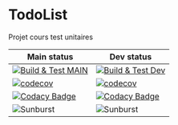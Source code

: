 # TodoList

Projet cours test unitaires





| Main status                                                  | Dev status                                                   |
| ------------------------------------------------------------ | ------------------------------------------------------------ |
| [![Build & Test MAIN](https://github.com/Nouuu/TodoList/actions/workflows/main-main.yml/badge.svg)](https://github.com/Nouuu/TodoList/actions/workflows/main-main.yml) | [![Build & Test Dev](https://github.com/Nouuu/TodoList/actions/workflows/main.yml/badge.svg)](https://github.com/Nouuu/TodoList/actions/workflows/main.yml) |
| [![codecov](https://codecov.io/gh/Nouuu/TodoList/branch/main/graph/badge.svg?token=PWT5P3MT0V)](https://codecov.io/gh/Nouuu/TodoList) | [![codecov](https://codecov.io/gh/Nouuu/TodoList/branch/dev/graph/badge.svg?token=PWT5P3MT0V)](https://app.codecov.io/gh/Nouuu/TodoList/branch/dev) |
| [![Codacy Badge](https://app.codacy.com/project/badge/Grade/deb26bf2c34c43b7b830b217e26f99de)](https://www.codacy.com?utm_source=github.com&amp;utm_medium=referral&amp;utm_content=Nouuu/TodoList&amp;utm_campaign=Badge_Grade) | [![Codacy Badge](https://app.codacy.com/project/badge/Grade/deb26bf2c34c43b7b830b217e26f99de?branch=dev)](https://www.codacy.com?utm_source=github.com&amp;utm_medium=referral&amp;utm_content=Nouuu/TodoList&amp;utm_campaign=Badge_Grade) |
| ![Sunburst](https://codecov.io/gh/Nouuu/TodoList/branch/main/graphs/sunburst.svg?token=PWT5P3MT0V) | ![Sunburst](https://codecov.io/gh/Nouuu/TodoList/branch/dev/graphs/sunburst.svg?token=PWT5P3MT0V) |

